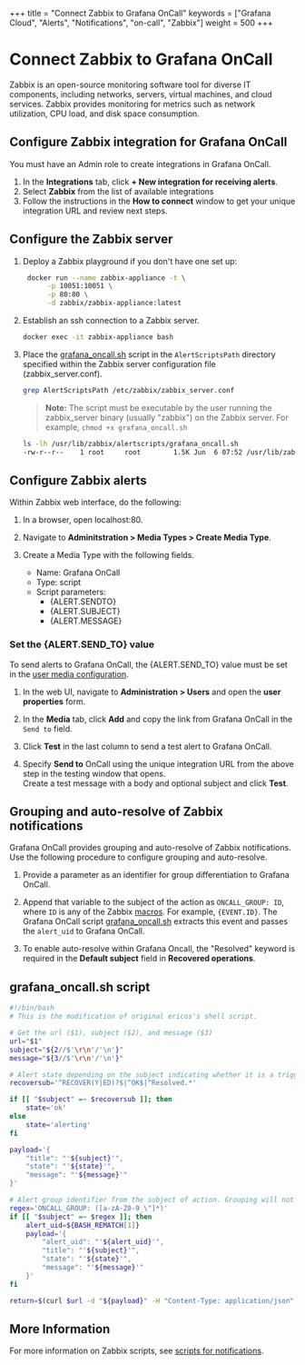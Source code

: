 +++
title = "Connect Zabbix to Grafana OnCall"
keywords = ["Grafana Cloud", "Alerts", "Notifications", "on-call", "Zabbix"]
weight = 500
+++

# Connect Zabbix to Grafana OnCall

Zabbix is an open-source monitoring software tool for diverse IT components, including networks, servers, virtual machines, and cloud services. Zabbix provides monitoring for metrics such as network utilization, CPU load, and disk space consumption.


## Configure Zabbix integration for Grafana OnCall

You must have an Admin role to create integrations in Grafana OnCall.

1. In the **Integrations** tab, click **+ New integration for receiving alerts**.
2. Select **Zabbix** from the list of available integrations
3. Follow the instructions in the **How to connect** window to get your unique integration URL and review next steps.


<!--![123](../_images/connect-new-monitoring.png)-->

## Configure the Zabbix server

1. Deploy a Zabbix playground if you don't have one set up:
    ```bash
     docker run --name zabbix-appliance -t \
          -p 10051:10051 \
          -p 80:80 \
          -d zabbix/zabbix-appliance:latest
    ```

1. Establish an ssh connection to a Zabbix server.

    ```bash
    docker exec -it zabbix-appliance bash
    ```

1. Place the [grafana_oncall.sh](#grafana_oncallsh-script) script in the `AlertScriptsPath` directory specified within the Zabbix server configuration file (zabbix_server.conf).

    ```bash
    grep AlertScriptsPath /etc/zabbix/zabbix_server.conf
    ```
    >**Note:** The script must be executable by the user running the zabbix_server binary (usually "zabbix") on the Zabbix server. For example, `chmod +x grafana_oncall.sh`  

    ``` bash
    ls -lh /usr/lib/zabbix/alertscripts/grafana_oncall.sh
    -rw-r--r--    1 root     root        1.5K Jun  6 07:52 /usr/lib/zabbix/alertscripts/grafana_oncall.sh
    ```

## Configure Zabbix alerts
Within Zabbix web interface, do the following:

1. In a browser, open localhost:80.

1. Navigate to **Adminitstration > Media Types > Create Media Type**.
    <!--![](../_images/zabbix-1.png)-->

1. Create a Media Type with the following fields.
    * Name: Grafana OnCall
    * Type: script
    * Script parameters: 
        * {ALERT.SENDTO} 
        * {ALERT.SUBJECT} 
        * {ALERT.MESSAGE}

    <!--![](../_images/zabbix-2.png)-->

### Set the {ALERT.SEND_TO} value
To send alerts to Grafana OnCall, the {ALERT.SEND_TO} value must be set in the [user media configuration](https://www.zabbix.com/documentation/3.4/manual/config/notifications/media/script#user_media).

1. In the web UI, navigate to **Administration > Users** and open the **user properties** form. 

1. In the **Media** tab, click **Add** and copy the link from Grafana OnCall in the `Send to` field.
    <!--![](../_images/zabbix-7.png)-->

1. Click **Test** in the last column to send a test alert to Grafana OnCall.
    <!--![](../_images/zabbix-3.png)-->

1. Specify **Send to** OnCall using the unique integration URL from the above step in the testing window that opens.  
Create a test message with a body and optional subject and click **Test**.
    <!--![](../_images/zabbix-4.png) 
     WHERE DID SLACK COME FROM?! 1. View the Grafana OnCall incident that appears in the Slack channel.
    ![](../_images/zabbix-5.png)-->

## Grouping and auto-resolve of Zabbix notifications
Grafana OnCall provides grouping and auto-resolve of Zabbix notifications.
Use the following procedure to configure grouping and auto-resolve.

1. Provide a parameter as an identifier for group differentiation to Grafana OnCall. 

1. Append that variable to the subject of the action as `ONCALL_GROUP: ID`, where `ID` is any of the Zabbix [macros](https://www.zabbix.com/documentation/4.2/manual/appendix/macros/supported_by_location). 
For example, `{EVENT.ID}`. The Grafana OnCall script [grafana_oncall.sh](#grafana_oncallsh-script) extracts this event and passes the `alert_uid` to Grafana OnCall.

1. To enable auto-resolve within Grafana Oncall, the "Resolved" keyword is required in the **Default subject** field in **Recovered operations**.

    <!--![](../_images/zabbix-6.png)-->

## grafana_oncall.sh script
```bash
#!/bin/bash
# This is the modification of original ericos's shell script.

# Get the url ($1), subject ($2), and message ($3)
url="$1"
subject="${2//$'\r\n'/'\n'}"
message="${3//$'\r\n'/'\n'}"

# Alert state depending on the subject indicating whether it is a trigger going in to problem state or recovering
recoversub='^RECOVER(Y|ED)?$|^OK$|^Resolved.*'

if [[ "$subject" =~ $recoversub ]]; then
    state='ok'
else
    state='alerting'
fi

payload='{
    "title": "'${subject}'",
    "state": "'${state}'",
    "message": "'${message}'"
}'

# Alert group identifier from the subject of action. Grouping will not work without ONCALL_GROUP in the action subject
regex='ONCALL_GROUP: ([a-zA-Z0-9_\"]*)'
if [[ "$subject" =~ $regex ]]; then
    alert_uid=${BASH_REMATCH[1]}
    payload='{
        "alert_uid": "'${alert_uid}'",
        "title": "'${subject}'",
        "state": "'${state}'",
        "message": "'${message}'"
    }'
fi

return=$(curl $url -d "${payload}" -H "Content-Type: application/json" -X POST)
```

## More Information
For more information on Zabbix scripts, see [scripts for notifications](https://www.zabbix.com/documentation/4.2/manual/config/notifications/media/script).
